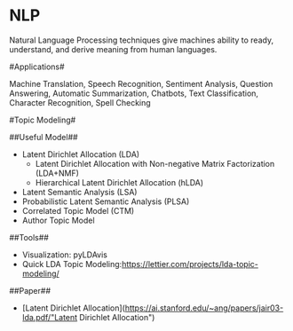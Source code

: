 # NLP
Natural Language Processing techniques give machines ability to ready, understand, and derive meaning from human languages.

#Applications#

Machine Translation, Speech Recognition, Sentiment Analysis, Question Answering, Automatic Summarization, Chatbots, Text Classification, Character Recognition, Spell Checking

#Topic Modeling#

##Useful Model##
- Latent Dirichlet Allocation (LDA)
  - Latent Dirichlet Allocation with Non-negative Matrix Factorization (LDA+NMF)
  - Hierarchical Latent Dirichlet Allocation (hLDA)
- Latent Semantic Analysis (LSA)
- Probabilistic Latent Semantic Analysis (PLSA)
- Correlated Topic Model (CTM)
- Author Topic Model


##Tools##
- Visualization: pyLDAvis
- Quick LDA Topic Modeling:<https://lettier.com/projects/lda-topic-modeling/>

##Paper##
- [Latent Dirichlet Allocation](https://ai.stanford.edu/~ang/papers/jair03-lda.pdf/"Latent Dirichlet Allocation")
